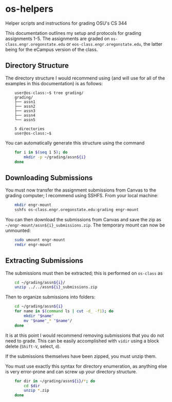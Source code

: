 # os-helpers
Helper scripts and instructions for grading OSU's CS 344

This documentation outlines my setup and protocols for grading assignments 1-5.
The assignments are graded on `os-class.engr.oregonstate.edu` or `eos-class.engr.oregonstate.edu`, the latter being for the eCampus version of the class.

## Directory Structure
The directory structure I would recommend using (and will use for all of the examples in this documentation) is as follows:

```
    user@os-class:~$ tree grading/
    grading/
    ├── assn1
    ├── assn2
    ├── assn3
    ├── assn4
    └── assn5

    5 directories
    user@os-class:~$ 
```

You can automatically generate this structure using the command

```sh
    for i in $(seq 1 5); do
        mkdir -p ~/grading/assn${i}
    done
```

## Downloading Submissions
You must now transfer the assignment submissions from Canvas to the grading computer; I recommend using SSHFS.
From your local machine:

```sh
    mkdir engr-mount
    sshfs os-class.engr.oregonstate.edu:grading engr-mount
```

You can then download the submissions from Canvas and save the zip as `~/engr-mount/assn${i}_submissions.zip`.
The temporary mount can now be unmounted:

```sh
    sudo umount engr-mount
    rmdir engr-mount
```

## Extracting Submissions
The submissions must then be extracted; this is performed on `os-class` as

```sh
    cd ~/grading/assn${i}/
    unzip ../../assn${i}_submissions.zip
```

Then to organize submissions into folders:

```sh
    cd ~/grading/assn${i}
    for name in $(command ls | cut -d_ -f1); do
        mkdir "$name"
        mv "$name"_* "$name"/
    done
```

It is at this point I would recommend removing submissions that you do not need to grade.
This can be easily accomplished with `vidir` using a block delete (`Shift-V`, select, `d`).

If the submissions themselves have been zipped, you must unzip them.
<aside class="warning">
    You must use exactly this syntax for directory enumeration, as anything else is very error-prone and can screw up your directory structure.
</aside>

```sh
    for dir in ~/grading/assn${i}/*; do
        cd $dir
        unzip *.zip
    done
```
